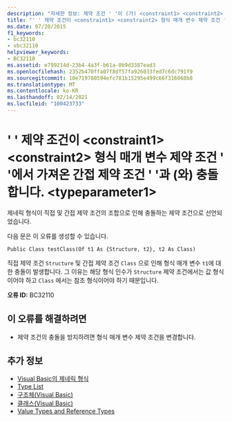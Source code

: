 ```yaml
---
description: "자세한 정보: 제약 조건 ' '이 (가) <constraint1> <constraint2> 형식 매개 변수 제약 조건 ' '에서 가져온 간접 제약 조건 ' '과 충돌 합니다. <typeparameter1>"
title: "' ' 제약 조건이 <constraint1> <constraint2> 형식 매개 변수 제약 조건 ' '에서 가져온 간접 제약 조건 ' '과 (와) 충돌 합니다. <typeparameter1>"
ms.date: 07/20/2015
f1_keywords:
- bc32110
- vbc32110
helpviewer_keywords:
- BC32110
ms.assetid: e799214d-23b4-4a3f-b61a-0b9d3387ead3
ms.openlocfilehash: 2352b470ffa07f8df57fa926033fed7c6dc791f9
ms.sourcegitcommit: 10e719780594efc781b15295e499c66f316068b8
ms.translationtype: MT
ms.contentlocale: ko-KR
ms.lasthandoff: 02/14/2021
ms.locfileid: "100423733"
---
```

# <a name="constraint-constraint1-conflicts-with-the-indirect-constraint-constraint2-obtained-from-the-type-parameter-constraint-typeparameter1"></a>' ' 제약 조건이 \<constraint1> \<constraint2> 형식 매개 변수 제약 조건 ' '에서 가져온 간접 제약 조건 ' '과 (와) 충돌 합니다. \<typeparameter1>

제네릭 형식이 직접 및 간접 제약 조건의 조합으로 인해 충돌하는 제약 조건으로 선언되었습니다.  
  
 다음 문은 이 오류를 생성할 수 있습니다.  
  
 `Public Class testClass(Of t1 As {Structure, t2}, t2 As Class)`  
  
 직접 제약 조건 `Structure` 및 간접 제약 조건 `Class` 으로 인해 형식 매개 변수 `t1`에 대한 충돌이 발생합니다. 그 이유는 해당 형식 인수가 `Structure` 제약 조건에서는 값 형식이어야 하고 `Class` 에서는 참조 형식이어야 하기 때문입니다.  
  
 **오류 ID:** BC32110  
  
## <a name="to-correct-this-error"></a>이 오류를 해결하려면  
  
- 제약 조건의 충돌을 방지하려면 형식 매개 변수 제약 조건을 변경합니다.  
  
## <a name="see-also"></a>추가 정보

- [Visual Basic의 제네릭 형식](../programming-guide/language-features/data-types/generic-types.md)
- [Type List](../language-reference/statements/type-list.md)
- [구조체(Visual Basic)](../language-reference/statements/structure-statement.md)
- [클래스(Visual Basic)](../language-reference/statements/class-statement.md)
- [Value Types and Reference Types](../programming-guide/language-features/data-types/value-types-and-reference-types.md)
